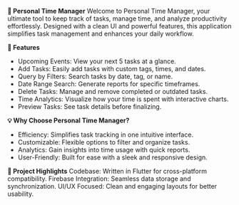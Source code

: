 **📅 Personal Time Manager**
Welcome to Personal Time Manager, your ultimate tool to keep track of tasks, manage time, and analyze productivity effortlessly. Designed with a clean UI and powerful features, this application simplifies task management and enhances your daily workflow.

**🚀 Features**
- Upcoming Events: View your next 5 tasks at a glance.
- Add Tasks: Easily add tasks with custom tags, times, and dates.
- Query by Filters: Search tasks by date, tag, or name.
- Date Range Search: Generate reports for specific timeframes.
- Delete Tasks: Manage and remove completed or outdated tasks.
- Time Analytics: Visualize how your time is spent with interactive charts.
- Preview Tasks: See task details before finalizing.

**💡 Why Choose Personal Time Manager?**
- Efficiency: Simplifies task tracking in one intuitive interface.
- Customizable: Flexible options to filter and organize tasks.
- Analytics: Gain insights into time usage with quick reports.
- User-Friendly: Built for ease with a sleek and responsive design.

**📂 Project Highlights**
Codebase: Written in Flutter for cross-platform compatibility.
Firebase Integration: Seamless data storage and synchronization.
UI/UX Focused: Clean and engaging layouts for better usability.
